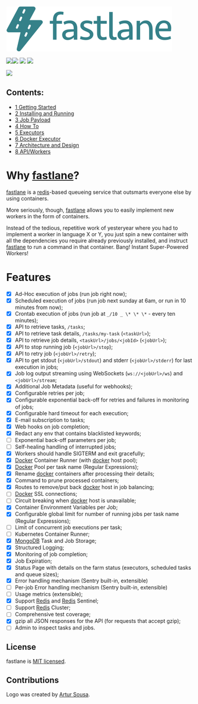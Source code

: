 ![](_static/fastlane-logo.svg)

[![](https://travis-ci.org/heynemann/fastlane.svg?branch=master)](https://travis-ci.org/heynemann/fastlane)[![](https://readthedocs.org/projects/fastlane/badge/?version=latest)](https://fastlane.readthedocs.io/en/latest/?badge=latest) [![](https://api.codacy.com/project/badge/Grade/55791f14727846f5a330f409ff4266c1)](https://www.codacy.com/app/heynemann/fastlane?utm_source=github.com&utm_medium=referral&utm_content=heynemann/fastlane&utm_campaign=Badge_Grade) [![](https://bettercodehub.com/edge/badge/heynemann/fastlane?branch=master)](https://bettercodehub.com/results/heynemann/fastlane)

[![](https://asciinema.org/a/219455.svg)](https://asciinema.org/a/219455)

## Contents:

* [1 Getting Started](getting_started.md)
* [2 Installing and Running](installing.md)
* [3 Job Payload](payload.md)
* [4 How To](how-to.md)
* [5 Executors](executors.md)
* [6 Docker Executor](docker-executor.md)
* [7 Architecture and Design](arch.md)
* [8 API/Workers](api.md)

# Why [fastlane](https://github.com/fastlane)?

[fastlane](https://github.com/fastlane) is a [redis](https://redis.io/)-based queueing service that outsmarts everyone else by using containers.

More seriously, though, [fastlane](https://github.com/fastlane) allows you to easily implement new workers in the form of containers.

Instead of the tedious, repetitive work of yesteryear where you had to implement a worker in language X or Y, you just spin a new container with all the dependencies you require already previously installed, and instruct [fastlane](https://github.com/fastlane) to run a command in that container. Bang! Instant Super-Powered Workers!

# Features

-   [x]  Ad-Hoc execution of jobs (run job right now);
-   [x]  Scheduled execution of jobs (run job next sunday at 6am, or run in 10 minutes from now);
-   [x]  Crontab execution of jobs (run job at `_/10 _ \* \* \*` - every ten minutes);
-   [x]  API to retrieve tasks, `/tasks`;
-   [x]  API to retrieve task details, `/tasks/my-task` (`<taskUrl>`);
-   [x]  API to retrieve job details, `<taskUrl>/jobs/<jobId>` (`<jobUrl>`);
-   [x]  API to stop running job (`<jobUrl>/stop`);
-   [x]  API to retry job (`<jobUrl>/retry`);
-   [x]  API to get stdout (`<jobUrl>/stdout`) and stderr (`<jobUrl>/stderr`) for last execution in jobs;
-   [x]  Job log output streaming using WebSockets (`ws://<jobUrl>/ws`) and `<jobUrl>/stream`;
-   [x]  Additional Job Metadata (useful for webhooks);
-   [x]  Configurable retries per job;
-   [x]  Configurable exponential back-off for retries and failures in monitoring of jobs;
-   [x]  Configurable hard timeout for each execution;
-   [x]  E-mail subscription to tasks;
-   [x]  Web hooks on job completion;
-   [x]  Redact any env that contains blacklisted keywords;
-   [ ]  Exponential back-off parameters per job;
-   [ ]  Self-healing handling of interrupted jobs;
-   [x]  Workers should handle SIGTERM and exit gracefully;
-   [x]  [Docker](https://docs.docker.com/) Container Runner (with [docker](https://docs.docker.com/) host pool);
-   [x]  [Docker](https://docs.docker.com/) Pool per task name (Regular Expressions);
-   [x]  Rename [docker](https://docs.docker.com/) containers after processing their details;
-   [x]  Command to prune processed containers;
-   [x]  Routes to remove/put back [docker](https://docs.docker.com/) host in job balancing;
-   [ ]  [Docker](https://docs.docker.com/) SSL connections;
-   [ ]  Circuit breaking when [docker](https://docs.docker.com/) host is unavailable;
-   [x]  Container Environment Variables per Job;
-   [x]  Configurable global limit for number of running jobs per task name (Regular Expressions);
-   [ ]  Limit of concurrent job executions per task;
-   [ ]  Kubernetes Container Runner;
-   [x]  [MongoDB](https://www.mongodb.com/) Task and Job Storage;
-   [x]  Structured Logging;
-   [x]  Monitoring of job completion;
-   [x]  Job Expiration;
-   [x]  Status Page with details on the farm status (executors, scheduled tasks and queue sizes);
-   [x]  Error handling mechanism (Sentry built-in, extensible)
-   [ ]  Per-job Error handling mechanism (Sentry built-in, extensible)
-   [ ]  Usage metrics (extensible);
-   [x]  Support [Redis](https://redis.io/) and [Redis](https://redis.io/) Sentinel;
-   [ ]  Support [Redis](https://redis.io/) Cluster;
-   [ ]  Comprehensive test coverage;
-   [x]  gzip all JSON responses for the API (for requests that accept gzip);
-   [ ]  Admin to inspect tasks and jobs.

## License

fastlane is [MIT licensed](https://opensource.org/licenses/MIT).

## Contributions

Logo was created by [Artur Sousa](https://github.com/arturfsousa).
